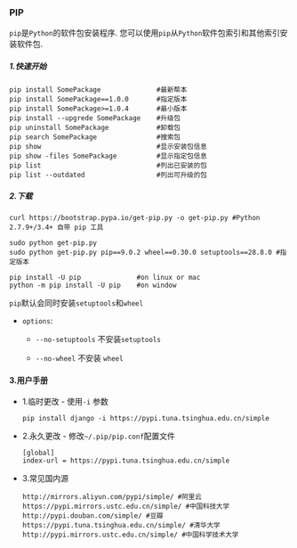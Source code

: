 ### PIP

 `pip`是`Python`的软件包安装程序. 您可以使用`pip`从`Python`软件包索引和其他索引安装软件包.

##### 1.快速开始

```shell
pip install SomePackage              #最新帮本
pip install SomePackage==1.0.0       #指定版本
pip install SomePackage>=1.0.4       #最小版本
pip install --upgrede SomePackage    #升级包
pip uninstall SomePackage            #卸载包
pip search SomePackage               #搜索包
pip show                             #显示安装包信息
pip show -files SomePackage          #显示指定包信息
pip list                             #列出已安装的包
pip list --outdated                  #列出可升级的包
```

##### 2.下载

  ```shell
curl https://bootstrap.pypa.io/get-pip.py -o get-pip.py #Python 2.7.9+/3.4+ 自带 pip 工具
  
sudo python get-pip.py
sudo python get-pip.py pip==9.0.2 wheel==0.30.0 setuptools==28.8.0 #指定版本

pip install -U pip              #on linux or mac
python -m pip install -U pip    #on window
  ```

  `pip`默认会同时安装`setuptools`和`wheel`

  - `options`:
    - `--no-setuptools` 不安装`setuptools`
    
    - `--no-wheel` 不安装 `wheel`

#### 3.用户手册

  - 1.临时更改 - 使用`-i` 参数

    ```shell
    pip install django -i https://pypi.tuna.tsinghua.edu.cn/simple
    ```

  - 2.永久更改 - 修改`~/.pip/pip.conf`配置文件 

    ```shell 
    [global]
    index-url = https://pypi.tuna.tsinghua.edu.cn/simple
    ```

  - 3.常见国内源

    ```shell
    http://mirrors.aliyun.com/pypi/simple/ #阿里云 
    https://pypi.mirrors.ustc.edu.cn/simple/ #中国科技大学
    http://pypi.douban.com/simple/ #豆瓣
    https://pypi.tuna.tsinghua.edu.cn/simple/ #清华大学
    http://pypi.mirrors.ustc.edu.cn/simple/ #中国科学技术大学
    ```
